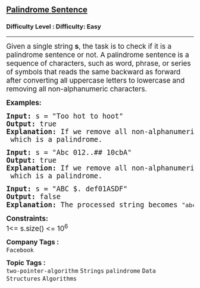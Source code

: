 <h2><a href="https://www.geeksforgeeks.org/problems/string-palindromic-ignoring-spaces4723/1?itm_source=geeksforgeeks&itm_medium=article&itm_campaign=practice_card">Palindrome Sentence</a></h2><h3>Difficulty Level : Difficulty: Easy</h3><hr><div class="problems_problem_content__Xm_eO"><p><span style="font-size: 14pt;">Given a single string&nbsp;<strong>s</strong>, the task is to check if it is a palindrome sentence or not. A palindrome sentence is a sequence of characters, such as word, phrase, or series of symbols that reads the same backward as forward after converting all uppercase letters to lowercase and removing all non-alphanumeric characters.</span></p>
<p><span style="font-size: 14pt;"><strong>Examples:</strong></span></p>
<pre><span style="font-size: 14pt;"><strong>Input: </strong>s = "Too hot to hoot"
<strong>Output:</strong> true
<strong>Explanation:</strong> </span><span style="font-size: 18.6667px;">If we remove all non-alphanumeric characters and convert all uppercase letters to lowercase, string s will become <code>“toohottohoot”</code> which is a palindrome.</span></pre>
<pre><span style="font-size: 14pt;"><strong>Input: </strong>s = "Abc 012..## 10cbA"
<strong>Output:</strong> true
<strong>Explanation:</strong> </span><span style="font-size: 18.6667px;">If we remove all non-alphanumeric characters and convert all uppercase letters to lowercase, string s will become <code>“abc01210cba”</code> which is a palindrome.</span></pre>
<pre><span style="font-size: 14pt;"><strong>Input: </strong>s = "ABC $. def01ASDF"<br><strong>Output:</strong> false<br><strong>Explanation:</strong> The processed string becomes <code>"abcdef01asdf"</code><span style="font-family: -apple-system, BlinkMacSystemFont, 'Segoe UI', Roboto, Oxygen, Ubuntu, Cantarell, 'Open Sans', 'Helvetica Neue', sans-serif;">, which is not a palindrome.</span></span></pre>
<p><span style="font-size: 14pt;"><strong>Constraints:</strong><br>1&lt;= s.size() &lt;= 10<sup>6</sup></span></p></div><p><span style=font-size:18px><strong>Company Tags : </strong><br><code>Facebook</code>&nbsp;<br><p><span style=font-size:18px><strong>Topic Tags : </strong><br><code>two-pointer-algorithm</code>&nbsp;<code>Strings</code>&nbsp;<code>palindrome</code>&nbsp;<code>Data Structures</code>&nbsp;<code>Algorithms</code>&nbsp;